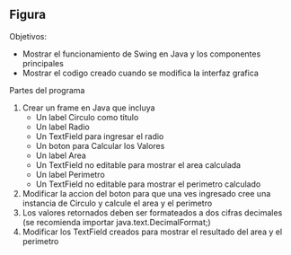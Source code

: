 ## Figura

Objetivos:
- Mostrar el funcionamiento de Swing en Java y los componentes principales
- Mostrar el codigo creado cuando se modifica la interfaz grafica

Partes del programa
1. Crear un frame en Java que incluya 
    - Un label Circulo como titulo
    - Un label Radio 
    - Un TextField para ingresar el radio
    - Un boton para Calcular los Valores
    - Un label Area
    - Un TextField no editable para mostrar el area calculada
    - Un label Perimetro
    - Un TextField no editable para mostrar el perimetro calculado
2. Modificar la accion del boton para que una ves ingresado cree una instancia de Circulo y calcule el area y el perimetro
3. Los valores retornados deben ser formateados a dos cifras decimales (se recomienda importar java.text.DecimalFormat;)
4. Modificar los TextField creados para mostrar el resultado del area y el perimetro

